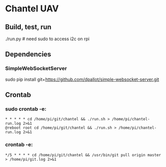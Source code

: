 # Chantel UAV
## Build, test, run
./run.py # need sudo to access i2c on rpi

## Dependencies
### SimpleWebSocketServer
sudo pip install git+https://github.com/dpallot/simple-websocket-server.git

## Crontab
### sudo crontab -e:
```
* * * * * cd /home/pi/git/chantel && ./run.sh > /home/pi/chantel-run.log 2>&1
@reboot root cd /home/pi/git/chantel && ./run.sh > /home/pi/chantel-run.log 2>&1
```

### crontab -e:
```
*/5 * * * * cd /home/pi/git/chantel && /usr/bin/git pull origin master > /home/pi/git.log 2>&1
```